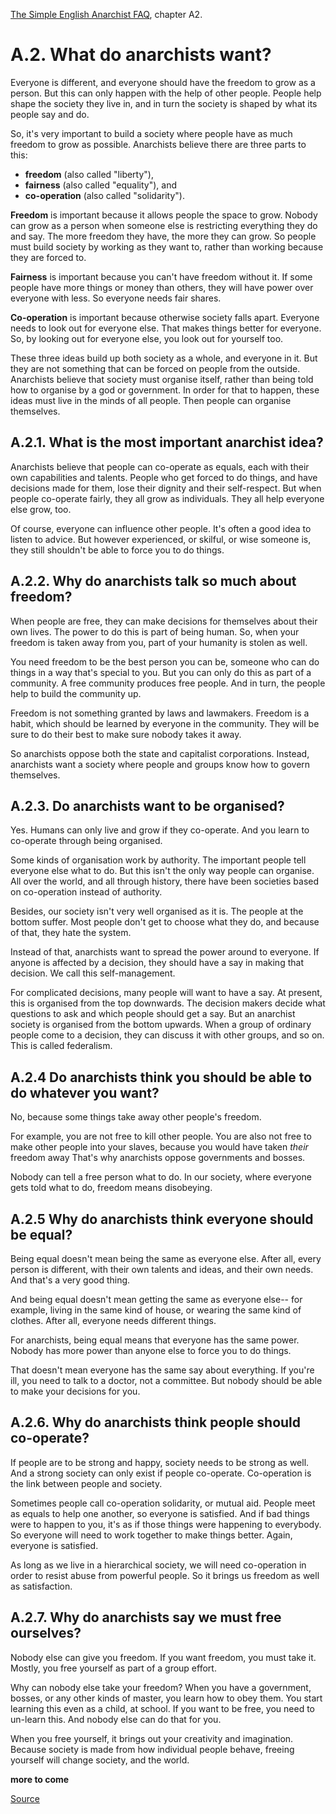 [The Simple English Anarchist FAQ](.), chapter A2.

A.2. What do anarchists want?
============================

Everyone is different, and everyone should have the
freedom to grow as a person. But this can only happen
with the help of other people. People help shape
the society they live in, and in turn the society is shaped
by what its people say and do.

So, it's very important to build a society where people
have as much freedom to grow as possible. Anarchists
believe there are three parts to this:

 - **freedom** (also called "liberty"),
 - **fairness** (also called "equality"), and
 - **co-operation** (also called "solidarity").

**Freedom** is important because it allows people the space
to grow. Nobody can grow as a person when someone else
is restricting everything they do and say. The more
freedom they have, the more they can grow. So people
must build society by working as they want to,
rather than working because they are forced to.

**Fairness** is important because you can't have freedom
without it. If some people have more things or money
than others, they will have power over everyone with
less. So everyone needs fair shares.

**Co-operation** is important because otherwise
society falls apart. Everyone needs to look out for
everyone else. That makes things better for everyone.
So, by looking out for everyone else, you
look out for yourself too.

These three ideas build up both society as a whole,
and everyone in it. But they are not something that
can be forced on people from the outside.
Anarchists believe that society must organise itself,
rather than being told how to organise by a god or government.
In order for that to happen,
these ideas must live in the minds of all people.
Then people can organise themselves.

A.2.1. What is the most important anarchist idea?
------------------------------------------------

Anarchists believe that people can co-operate as equals, each with their own capabilities and talents. People who get forced to do things, and have decisions made for them, lose their dignity and their self-respect. But when people co-operate fairly, they all grow as individuals. They all help everyone else grow, too.

Of course, everyone can influence other people.
It's often a good idea to listen to advice.
But however experienced, or skilful, or
wise someone is,
they still shouldn't be able to force you to do things.

A.2.2. Why do anarchists talk so much about freedom?
----------------------------------------------------

When people are free, they can
make decisions for themselves about their own lives.
The power to do this is part of being human.
So, when your freedom is taken away from you,
part of your humanity is stolen as well.

You need freedom to be the best person you can be,
someone who can do things in a way that's special to you.
But you can only do this as part of a community.
A free community produces free people. And in turn,
the people help to build the community up.

Freedom is not something granted by laws and lawmakers.
Freedom is a habit, which should be learned by everyone
in the community.
They will be sure to do their best to make sure nobody takes it away.

So anarchists oppose both the state and capitalist corporations.
Instead, anarchists want a society where people and
groups know how to govern themselves.

A.2.3. Do anarchists want to be organised?
------------------------------------------

Yes. Humans can only live and grow if they co-operate.
And you learn to co-operate through being organised.

Some kinds of organisation work by authority.
The important people tell everyone else what to do.
But this isn't the only way people can organise.
All over the world, and all through history,
there have been societies based on co-operation instead
of authority.

Besides, our society isn't very well organised as it is.
The people at the bottom suffer. Most people don't
get to choose what they do, and because of that, they
hate the system.

Instead of that, anarchists want to spread the power
around to everyone. If anyone is affected by a decision,
they should have a say in making that decision.
We call this self-management.

For complicated decisions, many people will want to
have a say. At present, this is organised from the
top downwards. The decision makers decide what questions
to ask and which people should get a say. But an
anarchist society is organised from the bottom upwards.
When a group of ordinary people come to a decision, they
can discuss it with other groups, and so on.
This is called federalism.

A.2.4 Do anarchists think you should be able to do whatever you want?
---------------------------------------------------------------------

No, because some things take away other people's freedom.

For example, you are not free to kill other people. You are
also not free to make other people into your slaves, because
you would have taken *their* freedom away
That's why anarchists oppose governments and bosses.

Nobody can tell a free person what to do.
In our society, where everyone gets told what to do,
freedom means disobeying.

A.2.5 Why do anarchists think everyone should be equal?
-------------------------------------------------------

Being equal doesn't mean being the same as everyone else.
After all, every person is different,
with their own talents and ideas,
and their own needs.
And that's a very good thing.

And being equal doesn't mean getting the same as everyone else--
for example, living in the same kind of house, or wearing the same kind of clothes.
After all, everyone needs different things.

For anarchists, being equal means that everyone has the same power.
Nobody has more power than anyone else to force you to do things.

That doesn't mean everyone has the same say about everything.
If you're ill, you need to talk to a doctor, not a committee.
But nobody should be able to make your decisions for you.

A.2.6. Why do anarchists think people should co-operate?
--------------------------------------------------------
If people are to be strong and happy, society needs to be strong as well.
And a strong society can only exist if people co-operate.
Co-operation is the link between people and society.

Sometimes people call co-operation solidarity, or mutual aid.
People meet as equals to help one another, so everyone is satisfied.
And if bad things were to happen to you, it's as if those things were
happening to everybody. So everyone will need to work together
to make things better. Again, everyone is satisfied.

As long as we live in a hierarchical society, we will need
co-operation in order to resist abuse from powerful people.
So it brings us freedom as well as satisfaction.

A.2.7. Why do anarchists say we must free ourselves?
----------------------------------------------------

Nobody else can give you freedom. If you want freedom, you must take it.
Mostly, you free yourself as part of a group effort.

Why can nobody else take your freedom? When you have a government,
bosses, or any other kinds of master, you learn how to obey them.
You start learning this even as a child, at school.
If you want to be free, you need to un-learn this.
And nobody else can do that for you.

When you free yourself, it brings out your creativity and imagination.
Because society is made from how individual people behave,
freeing yourself will change society, and the world.

**more to come**

[Source](http://anarchism.pageabode.com/afaq/secA2.html)
